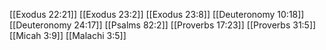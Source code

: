 [[Exodus 22:21]]
[[Exodus 23:2]]
[[Exodus 23:8]]
[[Deuteronomy 10:18]]
[[Deuteronomy 24:17]]
[[Psalms 82:2]]
[[Proverbs 17:23]]
[[Proverbs 31:5]]
[[Micah 3:9]]
[[Malachi 3:5]]
